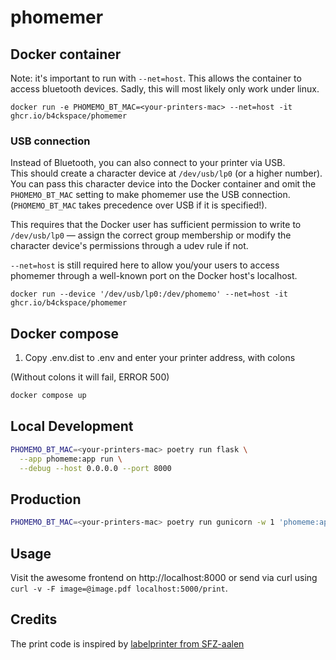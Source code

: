 # phomemer

## Docker container

Note: it's important to run with `--net=host`. This allows the container to
access bluetooth devices. Sadly, this will most likely only work under linux.

```
docker run -e PHOMEMO_BT_MAC=<your-printers-mac> --net=host -it ghcr.io/b4ckspace/phomemer
```

### USB connection

Instead of Bluetooth, you can also connect to your printer via USB.  
This should create a character device at `/dev/usb/lp0` (or a higher number).
You can pass this character device into the Docker container and omit the
`PHOMEMO_BT_MAC` setting to make phomemer use the USB connection.
(`PHOMEMO_BT_MAC` takes precedence over USB if it is specified!).

This requires that the Docker user has sufficient permission to write to
`/dev/usb/lp0` — assign the correct group membership or modify the character
device's permissions through a udev rule if not.

`--net=host` is still required here to allow you/your users to access phomemer
through a well-known port on the Docker host's localhost.

```
docker run --device '/dev/usb/lp0:/dev/phomemo' --net=host -it ghcr.io/b4ckspace/phomemer
```

## Docker compose

1. Copy .env.dist to .env and enter your printer address, with colons

(Without colons it will fail, ERROR 500)

```sh
docker compose up
```

## Local Development

```sh
PHOMEMO_BT_MAC=<your-printers-mac> poetry run flask \
  --app phomeme:app run \
  --debug --host 0.0.0.0 --port 8000
```

## Production

```sh
PHOMEMO_BT_MAC=<your-printers-mac> poetry run gunicorn -w 1 'phomeme:app' -b [::0]
```

## Usage

Visit the awesome frontend on http://localhost:8000 or send via
curl using `curl -v -F image=@image.pdf localhost:5000/print`.

## Credits

The print code is inspired by [labelprinter from SFZ-aalen][1]


[1]: https://gitlab.com/sfz.aalen/infra/labelprinter

